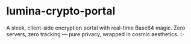 # lumina-crypto-portal
A sleek, client-side encryption portal with real-time Base64 magic. Zero servers, zero tracking — pure privacy, wrapped in cosmic aesthetics. ✨
